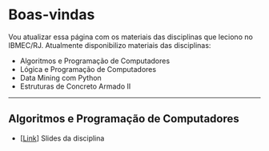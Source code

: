 # Boas-vindas

Vou atualizar essa página com os materiais das disciplinas que leciono no
IBMEC/RJ. Atualmente disponibilizo materiais das disciplinas:

* Algoritmos e Programação de Computadores
* Lógica e Programação de Computadores
* Data Mining com Python
* Estruturas de Concreto Armado II

---

## Algoritmos e Programação de Computadores

* [[Link](/assets/algprog/algprog_slides)] Slides da disciplina
